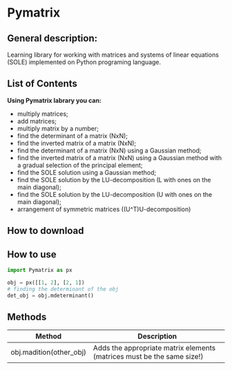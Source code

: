 # Pymatrix

## General description:
Learning library for working with matrices and systems of linear equations (SOLE) implemented on Python programing language.

## List of Contents
**Using Pymatrix labrary you can:**
- multiply matrices;
- add matrices;
- multiply matrix by a number;
- find the determinant of a matrix (NxN);
- find the inverted matrix of a matrix (NxN);
- find the determinant of a matrix (NxN) using a Gaussian method;
- find the inverted matrix of a matrix (NxN) using a Gaussian method with a gradual selection of the principal element;
- find the SOLE solution using a Gaussian method;
- find the SOLE solution by the LU-decomposition (L with ones on the main diagonal);
- find the SOLE solution by the LU-decomposition (U with ones on the main diagonal);
- arrangement of symmetric matrices ((U^T)U-decomposition)

## How to download

## How to use

```python
import Pymatrix as px

obj = px([[1, 2], [2, 1])
# finding the determinant of the obj
det_obj = obj.mdeterminant()
```

## Methods
Method | Description
------------ | -------------
obj.madition(other_obj) | Adds the appropriate matrix elements (matrices must be the same size!)
